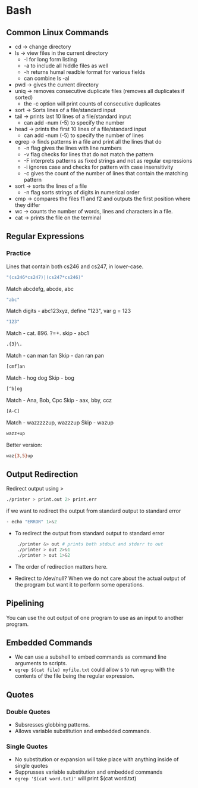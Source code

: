 # Bash

## Common Linux Commands

- cd -> change directory
- ls -> view files in the current directory
	- -l for long form listing
	- -a to include all hiddle files as well
	- -h returns humal readble format for various fields
	- can combine ls -al
- pwd -> gives the current directory 
- uniq -> removes consecutive duplicate files (removes all duplicates if sorted)
	- the -c option will print counts of consecutive duplicates
- sort -> Sorts lines of a file/standard input
- tail -> prints last 10 lines of a file/standard input
	- can add -num (-5) to specify the number
- head -> prints the first 10 lines of a file/standard input
	- can add -num (-5) to specify the number of lines
- egrep -> finds patterns in a file and print all the lines that do
	- -n flag gives the lines with line numbers
	- -v flag checks for lines that do not match the pattern
	- -F interprets patterns as fixed strings and not as regular expressions
	- -i ignores case and checks for pattern with case insensitivity
	- -c gives the count of the number of lines that contain the matching pattern
- sort -> sorts the lines of a file
	- -n flag sorts strings of digits in numerical order
- cmp -> compares the files f1 and f2 and outputs the first position where they differ
- wc -> counts the number of words, lines and characters in a file. 
- cat -> prints the file on the terminal

## Regular Expressions

### Practice

Lines that contain both cs246 and cs247, in lower-case.

```bash
"(cs246*cs247)|(cs247*cs246)"
```

Match abcdefg, abcde, abc

```bash
"abc"
```

Match digits - abc123xyz, define "123", var g = 123
```bash
"123"
```

Match - cat. 896. ?=+.
skip - abc1

```bash
.{3}\.
```

Match - can man fan
Skip - dan ran pan

```bash
[cmf]an
```

Match - hog dog
Skip - bog

```bash
[^b]og
```

Match - Ana, Bob, Cpc
Skip - aax, bby, ccz

```bash
[A-C]
```

Match - wazzzzzup, wazzzup
Skip - wazup

```bash
wazz+up
```

Better version:
```bash
waz{3,5}up
```

## Output Redirection

Redirect output using >

```bash
./printer > print.out 2> print.err
```

if we want to redirect the output from standard output to standard error
```bash
- echo "ERROR" 1>&2
```

- To redirect the output from standard output to standard error
```bash
	./printer &> out # prints both stdout and stderr to out
	./printer > out 2>&1 
	./printer > out 1>&2
```
- The order of redirection matters here. 

- Redirect to /dev/null?
	When we do not care about the actual output of the program but want it to perform some operations.


## Pipelining

You can use the out output of one program to use as an input to another program.

## Embedded Commands

- We can use a subshell to embed commands as command line arguments to scripts.
- `egrep $(cat file) myfile.txt` could allow s to run `egrep` with the contents of the file being the regular expression.

## Quotes

### Double Quotes
- Subsresses globbing patterns. 
- Allows variable substitution and embedded commands. 

### Single Quotes

- No substitution or expansion will take place with anything inside of single quotes
- Supprusses variable substitution and embedded commands
- `egrep '$(cat word.txt)'` will print $(cat word.txt)
